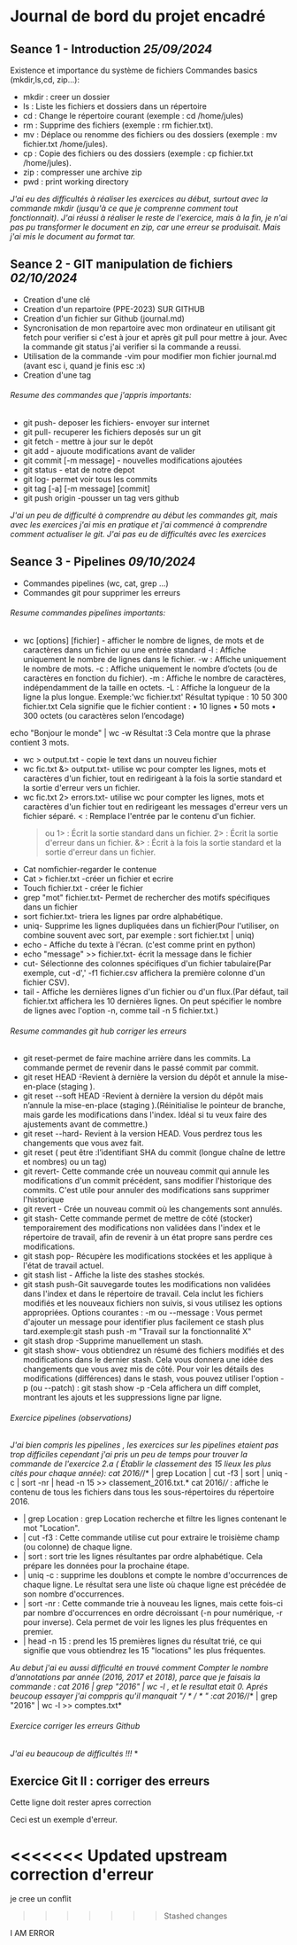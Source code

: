 # Journal de bord du projet encadré

## Seance 1 - Introduction    *25/09/2024*

Existence et importance du système de fichiers
Commandes basics (mkdir,ls,cd, zip...):

* mkdir : creer un dossier
* ls : Liste les fichiers et dossiers dans un répertoire
* cd : Change le répertoire courant (exemple : cd /home/jules)
* rm : Supprime des fichiers (exemple : rm fichier.txt).
* mv : Déplace ou renomme des fichiers ou des dossiers (exemple : mv fichier.txt /home/jules).
* cp : Copie des fichiers ou des dossiers (exemple : cp fichier.txt /home/jules).
* zip : compresser une archive zip
* pwd : print working directory 

*J'ai eu des difficultés à réaliser les exercices au début, surtout avec la commande mkdir (jusqu'à ce que je comprenne comment tout fonctionnait). J'ai réussi à réaliser le reste de l'exercice, mais à la fin, je n'ai pas pu transformer le document en zip, car une erreur se produisait. Mais j'ai mis le document au format tar.*   


## Seance 2 - GIT manipulation de fichiers        *02/10/2024*

- Creation d'une clé 
- Creation d'un repartoire (PPE-2023) SUR GITHUB
- Creation d'un fichier sur Github (journal.md)
- Syncronisation de mon repartoire avec mon ordinateur en utilisant git fetch pour verifier si c'est à jour et après git pull pour mettre à jour. Avec la commande git status j'ai verifier si la commande a reussi.
- Utilisation de la commande -vim pour modifier mon fichier journal.md (avant esc i, quand je finis esc :x)
- Creation d'une tag

###### Resume des commandes que j'appris importants:
* git push- deposer les fichiers- envoyer sur internet
* git pull- recuperer les fichiers deposés sur un git
* git fetch - mettre à jour sur le depôt
* git add <fille>- ajuoute modifications avant de valider
* git commit [-m message] - nouvelles modifications ajoutées 
* git status - etat de notre depot
* git log- permet voir tous les commits
* git tag [-a] [-m message] <tagname> [commit]
* git push origin <tagname>-pousser un tag vers github

*J'ai un peu de difficulté à comprendre au début les commandes git, mais avec les exercices j'ai mis en pratique et j'ai commencé à comprendre comment actualiser le git. J'ai pas eu de difficultés avec les exercices*

## Seance 3 - Pipelines               *09/10/2024*

- Commandes pipelines (wc, cat, grep ...)
- Commandes git pour supprimer les erreurs

###### Resume commandes pipelines importants:
* wc [options] [fichier] - afficher le nombre de lignes, de mots et de caractères dans un fichier ou une entrée standard
	-l : Affiche uniquement le nombre de lignes dans le fichier.
	-w : Affiche uniquement le nombre de mots.
	-c : Affiche uniquement le nombre d’octets (ou de caractères en fonction du fichier).
    -m : Affiche le nombre de caractères, indépendamment de la taille en octets.
	-L : Affiche la longueur de la ligne la plus longue.
Exemple:'wc fichier.txt'
Résultat typique :
10  50  300 fichier.txt
Cela signifie que le fichier contient :
•	10 lignes
•	50 mots
•	300 octets (ou caractères selon l’encodage)

echo "Bonjour le monde" | wc -w
Résultat :3
Cela montre que la phrase contient 3 mots.
* wc > output.txt - copie le text dans un nouveu fichier
* wc fic.txt &> output.txt- utilise wc pour compter les lignes, mots et caractères d'un fichier, tout en redirigeant à la fois la sortie standard et la sortie d'erreur vers un fichier.
* wc fic.txt 2> errors.txt- utilise wc pour compter les lignes, mots et caractères d'un fichier tout en redirigeant les messages d'erreur vers un fichier séparé. 
  < : Remplace l'entrée par le contenu d'un fichier.
  > ou 1> : Écrit la sortie standard dans un fichier.
  2> : Écrit la sortie d'erreur dans un fichier.
  &> : Écrit à la fois la sortie standard et la sortie d'erreur dans un fichier. 
* Cat nomfichier-regarder le contenue 
* Cat > fichier.txt -créer un fichier et ecrire
* Touch fichier.txt - créer le fichier
* grep "mot" fichier.txt- Permet de rechercher des motifs spécifiques dans un fichier
* sort fichier.txt- triera les lignes par ordre alphabétique.
* uniq-  Supprime les lignes dupliquées dans un fichier(Pour l'utiliser, on combine souvent avec sort, par exemple : sort fichier.txt | uniq)
* echo - Affiche du texte à l'écran. (c'est comme print en python)
* echo "message" >> fichier.txt- écrit la message dans le fichier
* cut- Sélectionne des colonnes spécifiques d'un fichier tabulaire(Par exemple, cut -d',' -f1 fichier.csv affichera la première colonne d'un fichier CSV).
* tail - Affiche les dernières lignes d'un fichier ou d'un flux.(Par défaut, tail fichier.txt affichera les 10 dernières lignes. On peut spécifier le nombre de lignes avec l'option -n, comme tail -n 5 fichier.txt.)

###### Resume commandes git hub corriger les erreurs

* git reset-permet de faire machine arrière dans les commits. La commande permet de revenir dans le passé commit par commit.
* git reset HEAD ̃-Revient à dernière la version du dépôt et annule la mise-en-place (staging ).
* git reset --soft HEAD ̃-Revient à dernière la version du dépôt mais n’annule la mise-en-place (staging ).(Réinitialise le pointeur de branche, mais garde les modifications dans l'index. Idéal si tu veux faire des ajustements avant de commettre.)
* git reset --hard- Revient à la version HEAD. Vous perdrez tous les changements que vous avez fait.
* git reset <commit>( <commit> peut être :l’identifiant SHA du commit (longue chaîne de lettre et nombres) ou un tag)
* git revert- Cette commande crée un nouveau commit qui annule les modifications d'un commit précédent, sans modifier l'historique des commits. C'est utile pour annuler des modifications sans supprimer l'historique
* git revert <commit> - Crée un nouveau commit où les changements sont annulés.
* git stash- Cette commande permet de mettre de côté (stocker) temporairement des modifications non validées dans l'index et le répertoire de travail, afin de revenir à un état propre sans perdre ces modifications.
* git stash pop- Récupère les modifications stockées et les applique à l'état de travail actuel.
* git stash list - Affiche la liste des stashes stockés.
* git stash push-Git sauvegarde toutes les modifications non validées dans l'index et dans le répertoire de travail. Cela inclut les fichiers modifiés et les nouveaux fichiers non suivis, si vous utilisez les options appropriées.
Options courantes :
 -m ou --message : Vous permet d'ajouter un message pour identifier plus facilement ce stash plus tard.exemple:git stash push -m "Travail sur la fonctionnalité X"
* git stash drop <stash>-Supprime manuellement un stash.
* git stash show- vous obtiendrez un résumé des fichiers modifiés et des modifications dans le dernier stash. Cela vous donnera une idée des changements que vous avez mis de côté.
Pour voir les détails des modifications (différences) dans le stash, vous pouvez utiliser l'option -p (ou --patch) :
git stash show -p    -Cela affichera un diff complet, montrant les ajouts et les suppressions ligne par ligne.

###### Exercice pipelines (observations)

*J'ai bien compris les pipelines , les exercices sur les pipelines etaient pas trop difficiles cependant j'ai pris un peu de temps pour trouver la commande de l'exercice 2.a ( Établir le classement des 15 lieux les plus cités pour chaque année): cat 2016/*/* | grep Location | cut -f3 | sort | uniq -c | sort -nr | head -n 15 >> classement_2016.txt.*
cat 2016/*/* : affiche le contenu de tous les fichiers dans tous les sous-répertoires du répertoire 2016.
* | grep Location : grep Location recherche et filtre les lignes contenant le mot "Location".
* | cut -f3 : Cette commande utilise cut pour extraire le troisième champ (ou colonne) de chaque ligne.
* | sort : sort trie les lignes résultantes par ordre alphabétique. Cela prépare les données pour la prochaine étape.
* | uniq -c : supprime les doublons et compte le nombre d'occurrences de chaque ligne. Le résultat sera une liste où chaque ligne est précédée de son nombre d'occurrences.
* | sort -nr : Cette commande trie à nouveau les lignes, mais cette fois-ci par nombre d'occurrences en ordre décroissant (-n pour numérique, -r pour inverse). Cela permet de voir les lignes les plus fréquentes en premier.
* | head -n 15 : prend les 15 premières lignes du résultat trié, ce qui signifie que vous obtiendrez les 15 "locations" les plus fréquentes.

 *Au debut j'ai eu aussi difficulté en trouvé comment Compter le nombre d’annotations par année (2016, 2017 et 2018), parce que je faisais la commande : cat 2016 | grep "2016" | wc -l , et le resultat etait 0. Aprés beucoup essayer j'ai comppris qu'il manquait "/ * / * " :cat 2016/*/* | grep "2016" | wc -l >> comptes.txt*

 
###### Exercice corriger les erreurs Github

*J'ai eu beaucoup de difficultés !!!*
*


## Exercice Git II : corriger des erreurs

Cette ligne doit rester apres correction

Ceci est un exemple d'erreur.

<<<<<<< Updated upstream
correction d'erreur
=======

je cree un conflit
>>>>>>> Stashed changes



I AM ERROR
